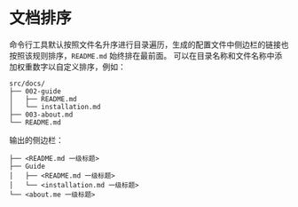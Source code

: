 # 文档排序

命令行工具默认按照文件名升序进行目录遍历，生成的配置文件中侧边栏的链接也按照该规则排序，`README.md` 始终排在最前面。
可以在目录名称和文件名称中添加权重数字以自定义排序，例如：

```
src/docs/
├── 002-guide
│   ├── README.md
│   └── installation.md
├── 003-about.md
└── README.md
```

输出的侧边栏：

```
├── <README.md 一级标题>
├── Guide
│   ├── <README.md 一级标题>
│   └── <installation.md 一级标题>
└── <about.me 一级标题>
```
